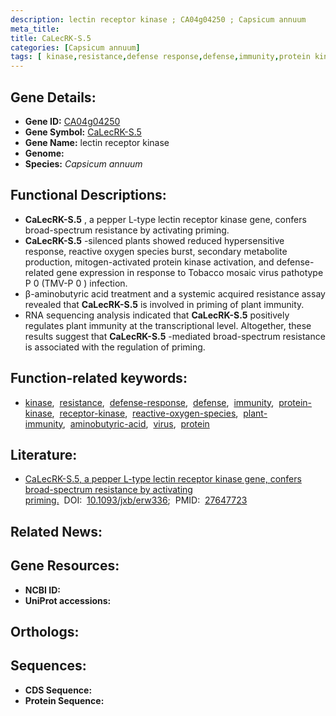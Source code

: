```yaml
---
description: lectin receptor kinase ; CA04g04250 ; Capsicum annuum
meta_title:
title: CaLecRK-S.5
categories: [Capsicum annuum]
tags: [ kinase,resistance,defense response,defense,immunity,protein kinase,receptor kinase,reactive oxygen species,plant immunity,aminobutyric acid,virus,protein ]
---
```


## Gene Details:
- **Gene ID:** [CA04g04250]()
- **Gene Symbol:** <u>CaLecRK-S.5</u>
- **Gene Name:** lectin receptor kinase
- **Genome:** []()
- **Species:** *Capsicum annuum*

## Functional Descriptions:
   - **CaLecRK-S.5** , a pepper L-type lectin receptor kinase gene, confers broad-spectrum resistance by activating priming.
   - **CaLecRK-S.5** -silenced plants showed reduced hypersensitive response, reactive oxygen species burst, secondary metabolite production, mitogen-activated protein kinase activation, and defense-related gene expression in response to Tobacco mosaic virus pathotype P 0 (TMV-P 0 ) infection.
   - β-aminobutyric acid treatment and a systemic acquired resistance assay revealed that **CaLecRK-S.5** is involved in priming of plant immunity.
   - RNA sequencing analysis indicated that **CaLecRK-S.5** positively regulates plant immunity at the transcriptional level. Altogether, these results suggest that **CaLecRK-S.5** -mediated broad-spectrum resistance is associated with the regulation of priming.

## Function-related keywords:
   - [kinase](/tags/kinase/),&nbsp;&nbsp;[resistance](/tags/resistance/),&nbsp;&nbsp;[defense-response](/tags/defense-response/),&nbsp;&nbsp;[defense](/tags/defense/),&nbsp;&nbsp;[immunity](/tags/immunity/),&nbsp;&nbsp;[protein-kinase](/tags/protein-kinase/),&nbsp;&nbsp;[receptor-kinase](/tags/receptor-kinase/),&nbsp;&nbsp;[reactive-oxygen-species](/tags/reactive-oxygen-species/),&nbsp;&nbsp;[plant-immunity](/tags/plant-immunity/),&nbsp;&nbsp;[aminobutyric-acid](/tags/aminobutyric-acid/),&nbsp;&nbsp;[virus](/tags/virus/),&nbsp;&nbsp;[protein](/tags/protein/)

## Literature:
   - [CaLecRK-S.5, a pepper L-type lectin receptor kinase gene, confers broad-spectrum resistance by activating priming.](https://doi.org/10.1093/jxb/erw336)&nbsp;&nbsp;DOI:&nbsp;&nbsp;[10.1093/jxb/erw336](https://doi.org/10.1093/jxb/erw336);&nbsp;&nbsp;PMID:&nbsp;&nbsp;[27647723](https://pubmed.ncbi.nlm.nih.gov/27647723/)

## Related News:

## Gene Resources:
- **NCBI ID:**  [](https://www.ncbi.nlm.nih.gov/gene/?term=)
- **UniProt accessions:**  [](https://www.uniprot.org/uniprotkb//entry)

## Orthologs:

## Sequences:
- **CDS Sequence:**
- **Protein Sequence:**
